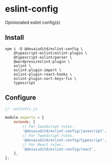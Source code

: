 # eslint-config
Opinionated eslint config(s)

## Install

```
npm i -D @desaiuditd/eslint-config \
	@typescript-eslint/eslint-plugin \
	@typescript-eslint/parser \
	@wordpress/eslint-plugin \
	eslint \
	eslint-plugin-import \
	eslint-plugin-react-hooks \
	eslint-plugin-sort-keys-fix \
	typescript
```

## Configure

```js
// .eslintrc.js

module.exports = {
	extends: [
		// For JavaScript rules.
		'@desaiuditd/eslint-config/javascript',
		// For TypeScript rules.
		'@desaiuditd/eslint-config/typescript',
		// For React rules.
		'@desaiuditd/eslint-config/react',
	],
};
```
